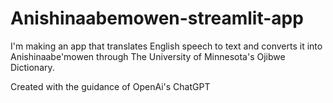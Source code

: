 # Anishinaabemowen-streamlit-app
I'm making an app that translates English speech to text and converts it into Anishinaabe'mowen through The University of Minnesota's Ojibwe Dictionary.  
  
Created with the guidance of OpenAi's ChatGPT
